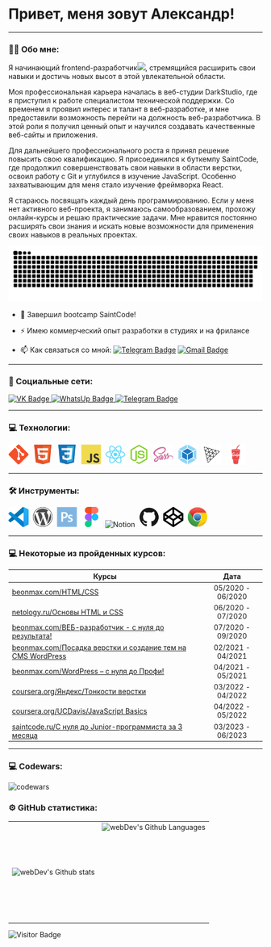 # Привет, меня зовут Александр!

---

### :man_technologist: Обо мне:

Я начинающий frontend-разработчик<img src="https://media.giphy.com/media/WUlplcMpOCEmTGBtBW/giphy.gif" width="30px">, стремящийся расширить свои навыки и достичь новых высот в этой увлекательной области.

Моя профессиональная карьера началась в веб-студии DarkStudio, где я приступил к работе специалистом технической поддержки. Со временем я проявил интерес и талант в веб-разработке, и мне предоставили возможность перейти на должность веб-разработчика. В этой роли я получил ценный опыт и научился создавать качественные веб-сайты и приложения.

Для дальнейшего профессионального роста я принял решение повысить свою квалификацию. Я присоединился к буткемпу SaintCode, где продолжил совершенствовать свои навыки в области верстки, освоил работу с Git и углубился в изучение JavaScript. Особенно захватывающим для меня стало изучение фреймворка React.

Я стараюсь посвящать каждый день программированию. Если у меня нет активного веб-проекта, я занимаюсь самообразованием, прохожу онлайн-курсы и решаю практические задачи. Мне нравится постоянно расширять свои знания и искать новые возможности для применения своих навыков в реальных проектах.

<p align="center">
 <img width="600" src="assets/github-snake.svg" alt="snake"/>
</p>

<!-- - :telescope: Участвовал в бассейне Школы 21 от Сбера -->

- :seedling: Завершил bootcamp SaintCode!

- :zap: Имею коммерческий опыт разработки в студиях и на фрилансе

- :mailbox: Как связаться со мной: [![Telegram Badge](https://img.shields.io/badge/-tienbot-blue?style=flat&logo=Telegram&logoColor=white)](https://t.me/tienbotz) [![Gmail Badge](https://img.shields.io/badge/-Gmail-red?style=flat&logo=Gmail&logoColor=white)](mailto:ttien.ru@gmail.com)

---

### 🤝 Социальные сети:

  <div id="badges">
    <a href="https://vk.com/im?sel=tien92" target="_blank">
      <img src="https://cdn-icons-png.flaticon.com/512/145/145813.png" width="40" height="40" alt="VK Badge"/>
    </a>
    <a href="https://wa.me/89253401668" target="_blank">
      <img src="https://cdn-icons-png.flaticon.com/512/733/733585.png" width="40" height="40" alt="WhatsUp Badge"/>
    </a>
<!--     <a href="ссылка на discord" target="_blank">
      <img src="https://cdn-icons-png.flaticon.com/512/5968/5968756.png" width="40" height="40" alt="Discord Badge"/>
    </a> -->
    <a href="https://t.me/tienbotz" target="_blank">
      <img src="https://cdn-icons-png.flaticon.com/512/5968/5968804.png" width="40" height="40" alt="Telegram Badge"/>
    </a>
  </div>

---

### 💻 Технологии:

<div>
  <img src="https://github.com/devicons/devicon/blob/master/icons/git/git-original.svg" title="git" alt="git" width="40" height="40"/>&nbsp
  <img src="https://github.com/devicons/devicon/blob/master/icons/html5/html5-original.svg" title="html5" alt="html5" width="40" height="40"/>&nbsp
  <img src="https://github.com/devicons/devicon/blob/master/icons/css3/css3-original.svg" title="css" alt="css" width="40" height="40"/>&nbsp
  <img src="https://github.com/devicons/devicon/blob/master/icons/javascript/javascript-original.svg" title="javascript" alt="javascript" width="40" height="40"/>&nbsp
  <img src="https://github.com/devicons/devicon/blob/master/icons/react/react-original.svg" title="reactjs" alt="reactjs" width="40" height="40"/>&nbsp
  <img src="https://github.com/devicons/devicon/blob/master/icons/nodejs/nodejs-original.svg" title="nodejs" alt="nodejs" width="40" height="40"/>&nbsp
  <!-- <img src="https://github.com/devicons/devicon/blob/master/icons/express/express-original.svg" title="express" alt="express" width="40" height="40"/>&nbsp
  <img src="https://github.com/devicons/devicon/blob/master/icons/mongodb/mongodb-original.svg" title="mongodb" alt="mongodb" width="40" height="40"/>&nbsp
  <img src="https://github.com/devicons/devicon/blob/master/icons/c/c-plain.svg" title="C" alt="C" width="40" height="40"/>&nbsp; -->
  <img src="https://github.com/devicons/devicon/blob/master/icons/sass/sass-original.svg" title="sass/scss" alt="sass/scss" width="40" height="40"/>&nbsp;
  <img src="https://github.com/devicons/devicon/blob/master/icons/webpack/webpack-original.svg" title="webpack" alt="webpack" width="40" height="40"/>&nbsp;
  <!-- <img src="https://github.com/devicons/devicon/blob/master/icons/redux/redux-original.svg" title="redux" alt="redux" width="40" height="40"/>&nbsp; -->
  <img src="https://github.com/devicons/devicon/blob/master/icons/threejs/threejs-original.svg" title="threeJS" alt="threeJS" width="40" height="40"/>&nbsp;
  <img src="https://github.com/devicons/devicon/blob/master/icons/gulp/gulp-plain.svg" title="Gulp" alt="Gulp" width="40" height="40"/>&nbsp;
</div>

---

### 🛠 Инструменты:

<div>
<!--   <img src="https://upload.wikimedia.org/wikipedia/commons/9/90/DaVinci_Resolve_17_logo.svg" title="DaVinci Resolve" alt="DaVinci Resolve" width="40" height="40"/>&nbsp; -->
  <img src="https://github.com/devicons/devicon/blob/master/icons/vscode/vscode-original.svg" title="VSCode" alt="VSCode" width="40" height="40"/>&nbsp;
  <img src="https://github.com/devicons/devicon/blob/master/icons/wordpress/wordpress-plain.svg" title="WordPress" alt="WordPress" width="40" height="40"/>&nbsp;
  <img src="https://github.com/devicons/devicon/blob/master/icons/photoshop/photoshop-plain.svg" title="Photoshop" alt="Photoshop" width="40" height="40"/>&nbsp;
  <!-- <img src="https://github.com/devicons/devicon/blob/master/icons/canva/canva-original.svg" title="canva" alt="canva" width="40" height="40"/>&nbsp; -->
  <img src="https://github.com/devicons/devicon/blob/master/icons/figma/figma-original.svg" title="Figma" alt="Figma" width="40" height="40"/>&nbsp;
  <!-- <img src="https://upload.wikimedia.org/wikipedia/commons/9/9e/YouTube_Logo_%282013-2017%29.svg" title="YouTube" alt="YouTube" width="40" height="40"/>&nbsp;
  <img src="https://github.com/devicons/devicon/blob/master/icons/raspberrypi/raspberrypi-original.svg" title="raspberrypi" alt="raspberrypi" width="40" height="40"/>&nbsp;
  <img src="https://github.com/devicons/devicon/blob/master/icons/linux/linux-original.svg" title="linux" alt="linux" width="40" height="40"/>&nbsp; -->
  <img src="https://upload.wikimedia.org/wikipedia/commons/e/e9/Notion-logo.svg" title="Notion" alt="Notion" width="40" height="40"/>&nbsp;
  <img src="https://github.com/devicons/devicon/blob/master/icons/github/github-original.svg" title="GitHub" alt="GitHub" width="40" height="40"/>&nbsp;
  <img src="https://github.com/devicons/devicon/blob/master/icons/codepen/codepen-plain.svg" title="codepen" alt="codepen" width="40" height="40"/>&nbsp;
    <img src="https://github.com/devicons/devicon/blob/master/icons/chrome/chrome-original.svg" title="Chrome" alt="Chrome" width="40" height="40"/>&nbsp;
</div>

---

 ### 💻 Некоторые из пройденных курсов:

| Курсы                                                           | Дата              |
| ----------------------------------------------------------------| :---------------: |
| <a href="https://beonmax.com/certificates/eca7b703691b6a84a7e3efd55237388b/ru/">beonmax.com/HTML/CSS</a>| 05/2020 - 06/2020 |
| <a href="https://u.netology.ngcdn.ru/backend/uploads/legacy/shared_diplomas/pdf_certificate/38457/certificate.pdf">netology.ru/Основы HTML и CSS</a>| 06/2020 - 07/2020 |
| <a href="https://beonmax.com/certificates/26d73162d97439ec706bb6c036172732/ru/">beonmax.com/ВЕБ-разработчик - с нуля до результата!</a>| 07/2020 - 09/2020 |
| <a href="https://beonmax.com/certificates/b60a3ea421526c44c42907bdc344b6b3/ru/">beonmax.com/Посадка верстки и создание тем на CMS WordPress</a>| 02/2021 - 04/2021 |
| <a href="https://beonmax.com/certificates/96ecd9429cc33825f45deaf3e71f5ab0/ru/">beonmax.com/WordPress – с нуля до Профи!</a>| 04/2021 - 05/2021 |
| <a href="https://www.coursera.org/account/accomplishments/certificate/GXZTSTJVAS75">coursera.org/Яндекс/Тонкости верстки</a>| 03/2022 - 04/2022 |
| <a href="https://www.coursera.org/account/accomplishments/certificate/6ZS8RDGA22CN">coursera.org/UCDavis/JavaScript Basics</a>| 04/2022 - 05/2022 | 
| <a href="https://disk.yandex.ru/i/DHZ78aFH6rEoyQ">saintcode.ru/С нуля до Junior-программиста за 3 месяца</a>| 03/2023 - 06/2023 |

---

### 💻 Codewars:

![codewars](https://www.codewars.com/users/tienbot/badges/large)

### ⚙️ GitHub статистика:

<table>
  <tr>
    <td>
      <img align="left" src="http://github-readme-streak-stats.herokuapp.com?user=tienbot&theme=dark&background=000000" alt="webDev's Github stats" />
    </td>
    <td>
      <img height="195px" align="right" alt="webDev's Github Languages" src="https://github-readme-stats-sigma-five.vercel.app/api/top-langs/?username=tienbot&layout=compact&theme=vision-friendly-dark" />
    </td>
  </tr>
</table>

![Visitor Badge](https://visitor-badge.laobi.icu/badge?page_id=tienbot)
